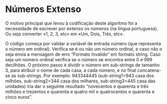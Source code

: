 # Números Extenso
O motivo principal que levou à codificação deste algoritmo foi a necessidade de escrever por extenso os números (na língua portuguesa). Ou seja converter «1, 2, 3, etc» em «Um, Dois, Três, etc».

O código começa por validar a variável de entrada número (que representa o número em ordinal). Verifica se é ou não um número ordinal, e caso não o seja envia a mensagem de erro “Formato Inválido” em formato string. Caso seja um número ordinal verifica se o número se encontra entre 0 e 999 decilhões. O próximo passo é dividir o número em sub-strings de tamanho 3, para atribuir o nome de cada casa, a cada número, e no final concatena-se as sub-strings. Por exemplo: 943344445 (sub-string1=943 casa dos milhões, sub-string2=344 casa dos milhares, sub-string3=445 casa das unidades) iria dar o seguinte resultado “novecentos e quarenta e três milhões e trezentos e quarenta e quatro mil e quatrocentos e quarenta e cinco euros”.
